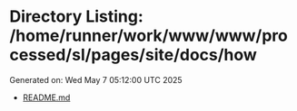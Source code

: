 # Directory Listing: /home/runner/work/www/www/processed/sl/pages/site/docs/how
Generated on: Wed May  7 05:12:00 UTC 2025

- [README.md](README.md)
